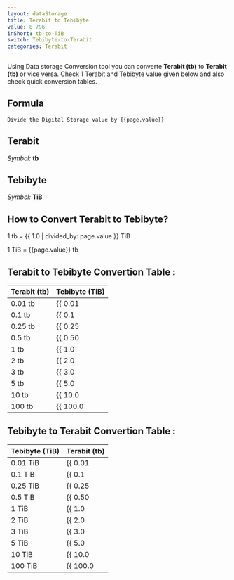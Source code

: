 ```yaml
---
layout: dataStorage
title: Terabit to Tebibyte
value: 8.796
inShort: tb-to-TiB
switch: Tebibyte-to-Terabit
categories: Terabit
---
```


Using Data storage Conversion tool you can converte **Terabit (tb)** to **Terabit (tb)** or vice versa. Check 1 Terabit and Tebibyte value given below and also check quick conversion tables.

## Formula
`Divide the Digital Storage value by {{page.value}}`

## Terabit
*Symbol:* **tb**

## Tebibyte
*Symbol:* **TiB**

## How to Convert Terabit to Tebibyte?

1 tb = {{ 1.0 | divided_by: page.value }} TiB

1 TiB = {{page.value}} tb


## Terabit to Tebibyte Convertion Table :

| Terabit (tb) | Tebibyte (TiB) |
| ---- | ---- |
| 0.01 tb | {{ 0.01 | divided_by: page.value }} TiB |
| 0.1 tb | {{ 0.1 | divided_by: page.value }} TiB |
| 0.25 tb | {{ 0.25 | divided_by: page.value }} TiB |
| 0.5 tb | {{ 0.50 | divided_by: page.value }} TiB |
| 1 tb | {{ 1.0 | divided_by: page.value }} TiB |
| 2 tb | {{ 2.0 | divided_by: page.value }} TiB |
| 3 tb | {{ 3.0 | divided_by: page.value }} TiB |
| 5 tb | {{ 5.0 | divided_by: page.value }} TiB |
| 10 tb | {{ 10.0 | divided_by: page.value }} TiB |
| 100 tb | {{ 100.0 | divided_by: page.value }} TiB |

## Tebibyte to Terabit Convertion Table :

| Tebibyte (TiB) | Terabit (tb) |
| ---- | ---- |
| 0.01 TiB | {{ 0.01 | times: page.value }} tb |
| 0.1 TiB | {{ 0.1 | times: page.value }} tb |
| 0.25 TiB | {{ 0.25 | times: page.value }} tb |
| 0.5 TiB | {{ 0.50 | times: page.value }} tb |
| 1 TiB | {{ 1.0 | times: page.value }} tb |
| 2 TiB | {{ 2.0 | times: page.value }} tb |
| 3 TiB | {{ 3.0 | times: page.value }} tb |
| 5 TiB | {{ 5.0 | times: page.value }} tb |
| 10 TiB | {{ 10.0 | times: page.value }} tb |
| 100 TiB | {{ 100.0 | times: page.value }} tb |


<script>
document.getElementById('selectInput')[14].selected = true
document.getElementById('selectOutput')[17].selected = true
</script>
